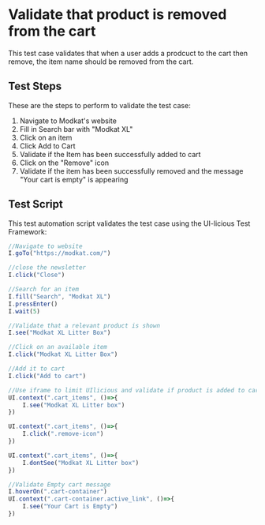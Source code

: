 # Validate that product is removed from the cart

This test case validates that when a user adds a prodcuct to the cart then remove, the item name should be removed from the cart.

## Test Steps

These are the steps to perform to validate the test case:

1. Navigate to Modkat's website
2. Fill in Search bar with "Modkat XL"
3. Click on an item
4. Click Add to Cart
5. Validate if the Item has been successfully added to cart
8. Click on the "Remove" icon
9. Validate if the item has been successfully removed and the message "Your cart is empty" is appearing

## Test Script

This test automation script validates the test case using the UI-licious Test Framework:
```javascript
//Navigate to website
I.goTo("https://modkat.com/")

//close the newsletter
I.click("Close")

//Search for an item
I.fill("Search", "Modkat XL")
I.pressEnter()
I.wait(5)

//Validate that a relevant product is shown
I.see("Modkat XL Litter Box")

//Click on an available item
I.click("Modkat XL Litter Box")

//Add it to cart
I.click("Add to cart")

//Use iframe to limit UIlicious and validate if product is added to cart
UI.context(".cart_items", ()=>{
	I.see("Modkat XL Litter box")
})

UI.context(".cart_items", ()=>{
	I.click(".remove-icon")
})

UI.context(".cart_items", ()=>{
	I.dontSee("Modkat XL Litter box")
})

//Validate Empty cart message
I.hoverOn(".cart-container")
UI.context(".cart-container.active_link", ()=>{
	I.see("Your Cart is Empty")
})
```